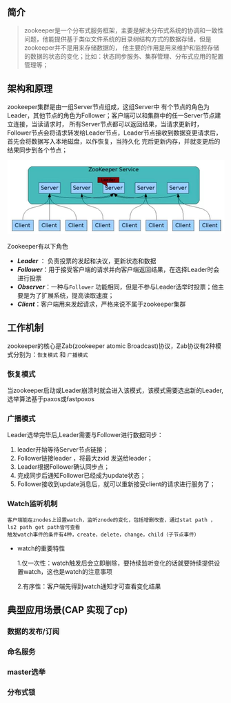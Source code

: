 ## 简介
> zookeeper是一个分布式服务框架，主要是解决分布式系统的协调和一致性问题，他能提供基于类似文件系统的目录树结构方式的数据存储，但是zookeeper并不是用来存储数据的，
他主要的作用是用来维护和监控存储的数据的状态的变化；比如：状态同步服务、集群管理、分布式应用的配置管理等；

## 架构和原理


zookeeper集群是由一组Server节点组成，这组Server中
有个节点的角色为Leader，其他节点的角色为Follower；客户端可以和集群中的任一Server节点建立连接，当读请求时，
所有Server节点都可以返回结果，当请求更新时，Follower节点会将请求转发给Leader节点，Leader节点接收到数据变更请求后，首先会将数据写入本地磁盘，以作恢复，当持久化
完后更新内存，并就变更后的结果同步到各个节点；

![](./picture/zookeeper.png)

Zookeeper有以下角色

- ***Leader*** ：  负责投票的发起和决议，更新状态和数据
- ***Follower***：用于接受客户端的请求并向客户端返回结果，在选择Leader时会进行投票
- ***Observer***：一种与`Follower` 功能相同，但是不参与Leader选举时投票；他主要是为了扩展系统，提高读取速度；
- ***Client***：客户端用来发起请求，严格来说不属于zookeeper集群

## 工作机制
zookeeper的核心是Zab(zookeeper atomic Broadcast)协议，Zab协议有2种模式分别为：`恢复模式` 和 `广播模式`
### 恢复模式
当zookeeper启动或Leader崩溃时就会进入该模式，该模式需要选出新的Leader,选举算法基于paxos或fastpoxos

### 广播模式
Leader选举完毕后,Leader需要与Follower进行数据同步：
1. leader开始等待Server节点链接；
2. Follower链接leader ，将最大zxid 发送给leader；
3. Leader根据Follower确认同步点；
4. 完成同步后通知Follower已经成为update状态；
5. Follower接收到update消息后，就可以重新接受client的请求进行服务了；

### Watch监听机制


    客户端能在znodes上设置watch，监听znode的变化，包括增删改查，通过stat path ，ls2 path get path皆可查看
    触发watch事件的条件有4种，create，delete，change，child（子节点事件）

- watch的重要特性


    1.仅一次性：watch触发后会立即删除，要持续监听变化的话就要持续提供设置watch，这也是watch的注意事项
    
    2.有序性：客户端先得到watch通知才可查看变化结果
    
    
## 典型应用场景(CAP 实现了cp)
### 数据的发布/订阅

### 命名服务

### master选举

### 分布式锁